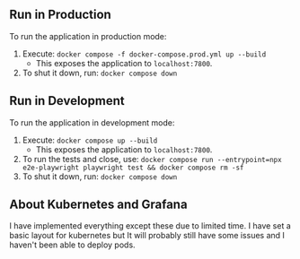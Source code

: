 ## Run in Production

To run the application in production mode:

1. Execute: `docker compose -f docker-compose.prod.yml up --build`
   - This exposes the application to `localhost:7800`.
2. To shut it down, run: `docker compose down`

## Run in Development

To run the application in development mode:

1. Execute: `docker compose up --build`
   - This exposes the application to `localhost:7800`.
2. To run the tests and close, use: `docker compose run --entrypoint=npx e2e-playwright playwright test && docker compose rm -sf`
3. To shut it down, run: `docker compose down`


## About Kubernetes and Grafana

I have implemented everything except these due to limited time. I have set a basic layout for kubernetes but It will probably still have some issues and I haven't been able to deploy pods. 